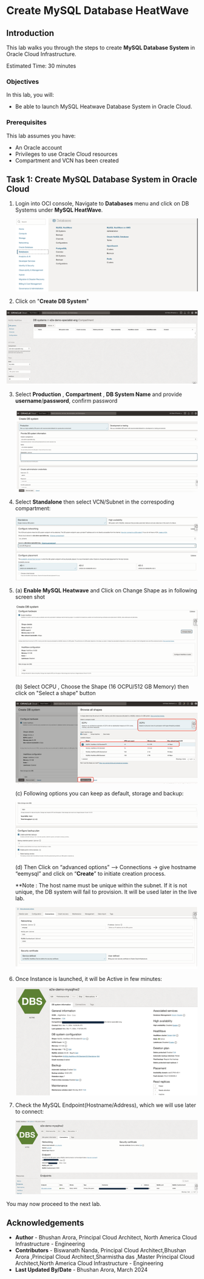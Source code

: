 # Create MySQL Database HeatWave

## Introduction

This lab walks you through the steps to create **MySQL Database System** in Oracle Cloud Infrastructure.

Estimated Time: 30 minutes

### Objectives

In this lab, you will:
* Be able to launch MySQL Heatwave Database System in Oracle Cloud.

### Prerequisites

This lab assumes you have:
* An Oracle account
* Privileges to use Oracle Cloud resources
* Compartment and VCN has been created


## Task 1: Create MySQL Database System in Oracle Cloud

1. Login into OCI console, Navigate to **Databases** menu and click on DB Systems under **MySQL HeatWave**.

	![login-into-oci-console](images/navigation-b1.png)

2. Click on "**Create DB System**"

  ![create-db](images/db-system-navigation-b2.png)

3. Select **Production** , **Compartment** , **DB System Name** and provide **username**/**password**, confirm password

	![create-db-01](images/compartment-user-b3.png)

4. Select **Standalone** then select VCN/Subnet in the correspoding compartment:  

   ![username](images/standalone-vcn-b4.png)

5. (a) **Enable MySQL Heatwave** and Click on Change Shape as in following screen shot 
	 
	
	![changeshape](images/shape-storage-b5-a-new.png)

	
	(b) Select OCPU , Choose the Shape (16 OCPU/512 GB Memory) then click on "Select a shape" button

	![ocpu](images/select-ocpu-b5-b-new.png)
	
	(c) Following options you can keep as default, storage and backup:

	![backup-default](images/backup-default-b5-c-new.png)
	
	(d) Then Click on “advanced options” –> Connections -> give hostname “eemysql” and click on “**Create**” to initiate creation process.

	**Note : The host name must be unique within the subnet. If it is not unique, the DB system will fail to provision. It will be used later in the live lab.

	![adv-hostname](images/advanced-hostname-b5-d-new.png)

6. Once Instance is launched, it will be Active in few minutes:

	 ![active-db](images/db-active-status.png)

7. Check the MySQL Endpoint(Hostname/Address), which we will use later to connect:

	 ![endpoints-db](images/endpoints.png)

You may now proceed to the next lab.

## Acknowledgements
* **Author** - Bhushan Arora, Principal Cloud Architect, North America Cloud Infrastructure - Engineering
* **Contributors** -  Biswanath Nanda, Principal Cloud Architect,Bhushan Arora ,Principal Cloud Architect,Sharmistha das ,Master Principal Cloud Architect,North America Cloud Infrastructure - Engineering
* **Last Updated By/Date** - Bhushan Arora, March 2024
